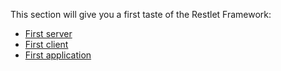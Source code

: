 This section will give you a first taste of the Restlet Framework:

- [First server](./first-server "First server")
- [First client](./first-steps/first-client "First client")
- [First application](./first-steps/first-application "First application")
